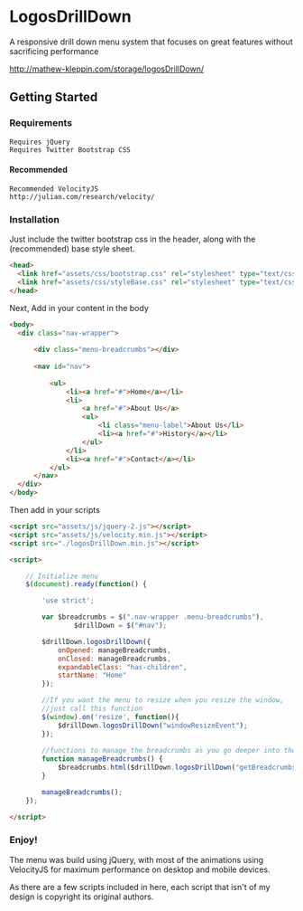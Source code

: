LogosDrillDown
==============

A responsive drill down menu system that focuses on great features without sacrificing performance

http://mathew-kleppin.com/storage/logosDrillDown/

## Getting Started

### Requirements

```
Requires jQuery
Requires Twitter Bootstrap CSS
```

#### Recommended

```
Recommended VelocityJS
http://julian.com/research/velocity/
```

### Installation

Just include the twitter bootstrap css in the header, along with the (recommended) base style sheet.

```html
<head>
  <link href="assets/css/bootstrap.css" rel="stylesheet" type="text/css">
  <link href="assets/css/styleBase.css" rel="stylesheet" type="text/css">
</head>
```

Next, Add in your content in the body

```html
<body>
  <div class="nav-wrapper">
  
      <div class="menu-breadcrumbs"></div>
  
      <nav id="nav">
  
          <ul>
              <li><a href="#">Home</a></li>
              <li>
                  <a href="#">About Us</a>
                  <ul>
                      <li class="menu-label">About Us</li>
                      <li><a href="#">History</a></li>
                  </ul>
              </li>
              <li><a href="#">Contact</a></li>
          </ul>
      </nav>
  </div>
</body>
```

Then add in your scripts

```html
<script src="assets/js/jquery-2.js"></script>
<script src="assets/js/velocity.min.js"></script>
<script src="./logosDrillDown.min.js"></script>

<script>

    // Initialize menu
    $(document).ready(function() {

        'use strict';

        var $breadcrumbs = $(".nav-wrapper .menu-breadcrumbs"),
                $drillDown = $("#nav");

        $drillDown.logosDrillDown({
            onOpened: manageBreadcrumbs,
            onClosed: manageBreadcrumbs,
            expandableClass: "has-children",
            startName: "Home"
        });

        //If you want the menu to resize when you resize the window,
        //just call this function
        $(window).on('resize', function(){
            $drillDown.logosDrillDown("windowResizeEvent");
        });
        
        //functions to manage the breadcrumbs as you go deeper into the menu
        function manageBreadcrumbs() {
            $breadcrumbs.html($drillDown.logosDrillDown("getBreadcrumbsFormatted"));
        }

        manageBreadcrumbs();
    });

</script>
```

### Enjoy!

The menu was build using jQuery, with most of the animations using VelocityJS for maximum performance on desktop and mobile devices.

As there are a few scripts included in here, each script that isn't of my design is copyright its original authors.
